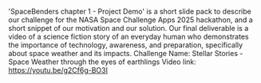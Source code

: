 'SpaceBenders chapter 1 - Project Demo' is a short slide pack to describe our challenge for the NASA Space Challenge Apps 2025 hackathon, and a short snippet of our motivation and our solution.
Our final deliverable is a video of a science fiction story of an everyday human who demonstrates the importance of technology, awareness, and preparation, specifically about space weather and its impacts.
Challenge Name: Stellar Stories - Space Weather through the eyes of earthlings
Video link: https://youtu.be/g2Cf6g-BO3I
